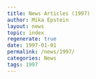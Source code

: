 ```yaml
---
title: News Articles (1997)
author: Mika Epstein
layout: news
topic: index
regenerate: true
date: 1997-01-01
permalink: /news/1997/
categories: News
tags: 1997
---
```

